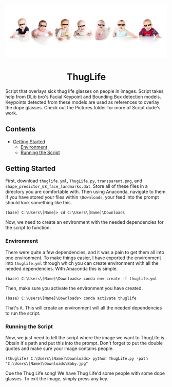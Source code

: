 <p align="center">
    <img src="https://github.com/BigusD/ThugLife/blob/master/Pictures/BabyThugLife.png">
</p>

<h1 align="center"> ThugLife </h1>

Script that overlays sick thug life glasses on people in images. Script takes help from DLib bro's Facial Keypoint and Bounding Box detection models. Keypoints detected from these models are used as references to overlay the dope glasses. Check out the Pictures folder for more of Script dude's work.

## Contents
- [Getting Started](#Getting-Started)
    * [Environment](#Environment)
    * [Running the Script](#Running-the-Script)

## Getting Started
First, download `thuglife.yml`, `ThugLife.py`, `transparent.png`, and `shape_predictor_68_face_landmarks.dat`. Store all of these files in a directory you are comfortable with. Then using Anaconda, navigate to them. If you have stored your files within `\Downloads`, your feed into the prompt should look something like this.

```commandline
(base) C:\Users\[Name]> cd C:\Users\[Name]\Downloads 
```
Now, we need to create an environment with the needed dependencies for the script to function.

### Environment
There were quite a few dependencies, and it was a pain to get them all into one environment. To make things easier, I have exported the environment into `thuglife.yml` through which you can create environment with all the needed dependencies. With Anaconda this is simple.

```commandline
(base) C:\Users\[Name]\Downloads> conda env create -f thuglife.yml 
```

Then, make sure you activate the environment you have created.

```commandline
(base) C:\Users\[Name]\Downloads> conda activate thuglife
```

That's it. This will create an environment will all the needed dependencies to run the script.

### Running the Script
Now, we just need to tell the script where the image we want to ThugLife is. Obtain it's path and put this into the prompt. Don't forget to put the double quotes and make sure your image contains people. 

```commandline
(thuglife) C:\Users\[Name]\Downloads> python ThugLife.py -path "C:\Users\[Name]\Downloads\Baby.jpg"
```

Cue the Thug Life song! We have Thug Life'd some people with some dope glasses. To exit the image, simply press any key.
